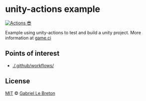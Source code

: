 # unity-actions example

[![Actions 😎](https://github.com/GabLeRoux/unity-actions-example/workflows/Actions%20%F0%9F%98%8E/badge.svg)](https://github.com/GabLeRoux/unity-actions-example/actions)

Example using unity-actions to test and build a unity project. More information at [game.ci](https://game.ci/)

## Points of interest

* [./.github/workflows/](./.github/workflows)

## License

[MIT](LICENSE.md) © [Gabriel Le Breton](https://gableroux.com)

